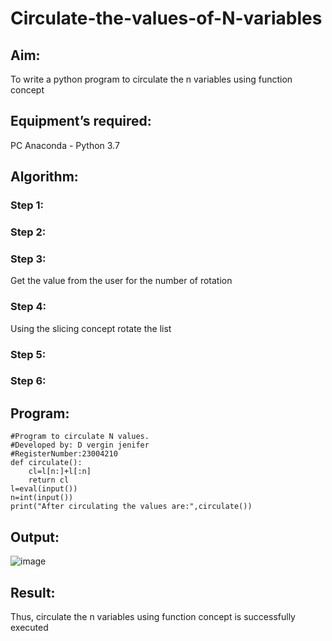 # Circulate-the-values-of-N-variables
## Aim:
To write a python program to circulate the n variables using function concept
## Equipment’s required:
PC
Anaconda - Python 3.7
## Algorithm: 
### Step 1: 
### Step 2: 
### Step 3: 
Get the value from the user for the number of rotation
### Step 4: 
Using the slicing concept rotate the list

### Step 5: 
### Step 6: 
## Program:
```
#Program to circulate N values.
#Developed by: D vergin jenifer
#RegisterNumber:23004210
def circulate():
    cl=l[n:]+l[:n]
    return cl
l=eval(input())
n=int(input())
print("After circulating the values are:",circulate())
```
## Output:
![image](https://github.com/VerginJenifer/Circulate-the-values-of-N-variables/assets/136251012/63f500c8-e5b9-4445-ac8a-be210124d20b)

## Result:
Thus, circulate the n variables using function concept is successfully executed
